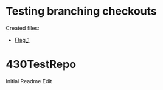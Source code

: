 # Testing branching checkouts

Created files:
- [Flag_1](/flag1.md)

# 430TestRepo

Initial Readme Edit